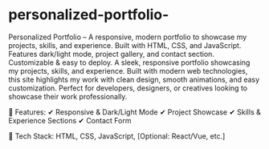 # personalized-portfolio-
Personalized Portfolio – A responsive, modern portfolio to showcase my projects, skills, and experience. Built with HTML, CSS, and JavaScript. Features dark/light mode, project gallery, and contact section. Customizable &amp; easy to deploy.
A sleek, responsive portfolio showcasing my projects, skills, and experience. Built with modern web technologies, this site highlights my work with clean design, smooth animations, and easy customization. Perfect for developers, designers, or creatives looking to showcase their work professionally.

🔹 Features:
✔ Responsive & Dark/Light Mode
✔ Project Showcase
✔ Skills & Experience Sections
✔ Contact Form

🔹 Tech Stack: HTML, CSS, JavaScript, [Optional: React/Vue, etc.]
